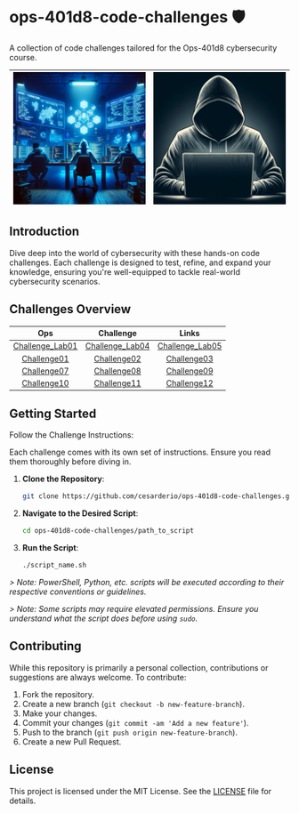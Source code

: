 # ops-401d8-code-challenges 🛡️

A collection of code challenges tailored for the Ops-401d8 cybersecurity course.

<!-- ![Banner Image](./assets/hood.png) -->

| ![Banner Image](./assets/cc.png) | ![Banner Image](./assets/hoode.png) |
|:---:|:---:|

## Introduction

Dive deep into the world of cybersecurity with these hands-on code challenges. Each challenge is designed to test, refine, and expand your knowledge, ensuring you're well-equipped to tackle real-world cybersecurity scenarios.

## Challenges Overview

  | Ops | Challenge | Links |
  |:----------------------:|:-----------------------:|:----------------------:|
  | [Challenge_Lab01](./Challenge_Lab01/)  |  [Challenge_Lab04](./Challenge_Lab04/)  |  [Challenge_Lab05](./Challenge_Lab05/) |
  | [Challenge01](./Challenge01/)  |  [Challenge02](./Challenge02/)  |  [Challenge03](./Challenge03/) |
  | [Challenge07](./Challenge07/)  |  [Challenge08](./Challenge08/)  |  [Challenge09](./Challenge09/) |
  | [Challenge10](./Challenge10/)  |   [Challenge11](./Challenge11/)   |  [Challenge12](./Challenge12/) |

## Getting Started

Follow the Challenge Instructions:

Each challenge comes with its own set of instructions. Ensure you read them thoroughly before diving in.

<!-- -------------------------------- -->

1. **Clone the Repository**:

   ```bash
   git clone https://github.com/cesarderio/ops-401d8-code-challenges.git
   ```

2. **Navigate to the Desired Script**:

   ```bash
   cd ops-401d8-code-challenges/path_to_script
   ```

3. **Run the Script**:

   ```bash
   ./script_name.sh
   ```

*> Note: PowerShell, Python, etc. scripts will be executed according to their respective conventions or guidelines.*

*> Note: Some scripts may require elevated permissions. Ensure you understand what the script does before using `sudo`.*

<!-- -------------------------------- -->

## Contributing

While this repository is primarily a personal collection, contributions or suggestions are always welcome. To contribute:

1. Fork the repository.
2. Create a new branch (`git checkout -b new-feature-branch`).
3. Make your changes.
4. Commit your changes (`git commit -am 'Add a new feature'`).
5. Push to the branch (`git push origin new-feature-branch`).
6. Create a new Pull Request.

## License

This project is licensed under the MIT License. See the [LICENSE](LICENSE) file for details.
